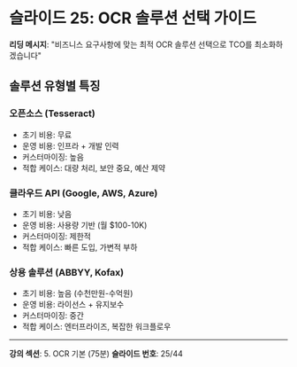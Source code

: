 # 슬라이드 25: OCR 솔루션 선택 가이드

**리딩 메시지**: "비즈니스 요구사항에 맞는 최적 OCR 솔루션 선택으로 TCO를 최소화하겠습니다"

## 솔루션 유형별 특징

### 오픈소스 (Tesseract)
- 초기 비용: 무료
- 운영 비용: 인프라 + 개발 인력
- 커스터마이징: 높음
- 적합 케이스: 대량 처리, 보안 중요, 예산 제약

### 클라우드 API (Google, AWS, Azure)
- 초기 비용: 낮음
- 운영 비용: 사용량 기반 (월 $100-10K)
- 커스터마이징: 제한적
- 적합 케이스: 빠른 도입, 가변적 부하

### 상용 솔루션 (ABBYY, Kofax)
- 초기 비용: 높음 (수천만원-수억원)
- 운영 비용: 라이선스 + 유지보수
- 커스터마이징: 중간
- 적합 케이스: 엔터프라이즈, 복잡한 워크플로우

---

**강의 섹션**: 5. OCR 기본 (75분)
**슬라이드 번호**: 25/44

